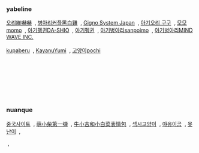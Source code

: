 ### yabeline
[오리維嚇嚇](https://yabeline.tw/Stickers_Search.php?Search=%E7%B6%AD%E5%9A%87%E5%9A%87&Type=0)<span style="margin-left:4px!important; margin-right:4px!important;"> ,</sapn>
[병아리커플黑白雞](https://yabeline.tw/Stickers_Search.php?Search=%E9%BB%91%E7%99%BD%E9%9B%9E)<span style="margin-left:4px!important; margin-right:4px!important;"> ,</sapn>
[Gigno System Japan](https://yabeline.tw/Stickers_Search.php?Creative=Gigno+System+Japan&page=5)<span style="margin-left:4px!important; margin-right:4px!important;"> ,</sapn>
[아기오리 구구](https://www.nuanque.com/gallery/emoticon/76003.html)<span style="margin-left:4px!important; margin-right:4px!important;"> ,</sapn>
[모모momo](https://www.nuanque.com/gallery/emoticon/67298.html)<span style="margin-left:4px!important; margin-right:4px!important;"> ,</sapn>
[아기펭귄DA-SHIO](https://yabeline.tw/Stickers_Search.php?Search=da-shio&Type=0)<span style="margin-left:4px!important; margin-right:4px!important;"> ,</sapn>
[아기펭귄](https://yabeline.tw/Stickers_Search.php?Creative=%E8%B7%AF%E6%98%93%E6%96%AF%E8%88%87%E5%B8%83%E4%B8%81)<span style="margin-left:4px!important; margin-right:4px!important;"> ,</sapn>
[아기병아리sanpoimo](https://yabeline.tw/Stickers_Search.php?Creative=sanpoimo)<span style="margin-left:4px!important; margin-right:4px!important;"> ,</sapn>
[아기병아리MIND WAVE INC.](https://yabeline.tw/Stickers_Search.php?Search=MIND+WAVE+INC.&Type=0)
<br><br>
[kupaberu](https://yabeline.tw/Stickers_Search.php?Search=kupaberu&Type=0)<span style="margin-left:4px!important; margin-right:4px!important;"> ,</sapn>
[KayanuYumi](https://yabeline.tw/Stickers_Search.php?Search=KayanuYumi&Type=0)<span style="margin-left:4px!important; margin-right:4px!important;"> ,</sapn>
[고양이pochi](https://yabeline.tw/Stickers_Search.php?Search=pochi&Type=0)

<br><br>
<br><br>
<br><br>

### nuanque
[중국사이트](https://www.nuanque.com/gallery/emoticon/page/2)<span style="margin-left:4px!important; margin-right:4px!important;"> ,</sapn>
[萌小柴第一弹](https://www.nuanque.com/gallery/emoticon/41537.html)<span style="margin-left:4px!important; margin-right:4px!important;"> ,</sapn>
[牛小吉和小白菜表情包](https://www.nuanque.com/gallery/emoticon/40412.html)<span style="margin-left:4px!important; margin-right:4px!important;"> ,</sapn>
[섹시고양이](https://www.nuanque.com/gallery/emoticon/29688.html)<span style="margin-left:4px!important; margin-right:4px!important;"> ,</sapn>
[야옹이곰](https://www.nuanque.com/gallery/emoticon/13329.html)<span style="margin-left:4px!important; margin-right:4px!important;"> ,</sapn>
[못난이](https://www.nuanque.com/gallery/emoticon/97986.html)<span style="margin-left:4px!important; margin-right:4px!important;"> ,</sapn>






<span style="margin-left:4px!important; margin-right:4px!important;"> ,</sapn>
